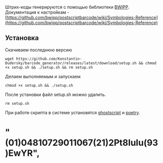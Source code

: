 Штрих-коды генерируются с помощью библиотеки [BWIPP](https://github.com/bwipp/postscriptbarcode). Документация к настройкам - [https://github.com/bwipp/postscriptbarcode/wiki/Symbologies-Reference](https://github.com/bwipp/postscriptbarcode/wiki/Symbologies-Reference)

## Установка

Скачиваем последнюю версию

    wget https://github.com/Konstantin-Dudersky/barcode_generator/releases/latest/download/setup.sh && chmod +x setup.sh && ./setup.sh && rm setup.sh

Делаем выполняемым и запускаем

    chmod +x setup.sh && ./setup.sh

После установки файл setup.sh можно удалить.

    rm setup.sh

При работе скрипта в системе установятся [ghostscript](https://www.ghostscript.com/) и [poetry](https://python-poetry.org/).

# "(01)04810729011067(21)2Pt8IuIu(93)EwYR",